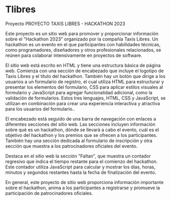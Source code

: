 # Tlibres
Proyecto
PROYECTO TAXIS LIBRES - HACKATHON 2023

Este proyecto es un sitio web para promover y proporcionar información sobre el "Hackathon 2023" organizado por la compañía Taxis Libres. Un hackathon es un evento en el que participantes con habilidades técnicas, como programadores, diseñadores y otros profesionales relacionados, se reúnen para colaborar intensivamente en proyectos de software.

El sitio web está escrito en HTML y tiene una estructura básica de página web. Comienza con una sección de encabezado que incluye el logotipo de Taxis Libres y el título del hackathon. También hay un botón que dirige a los usuarios a un formulario de registro, el cual  utiliza HTML para estructurar y presentar los elementos del formulario, CSS para aplicar estilos visuales al formulario y JavaScript para agregar funcionalidad adicional, como la validación de formularios. Estos tres lenguajes, HTML, CSS y JavaScript, se utilizan en combinación para crear una experiencia interactiva y atractiva para los usuarios del formulario..

El encabezado está seguido de una barra de navegación con enlaces a diferentes secciones del sitio web. Las secciones incluyen información sobre qué es un hackathon, dónde se llevará a cabo el evento, cuál es el objetivo del hackathon y los premios que se ofrecen a los participantes. También hay una sección dedicada al formulario de inscripción y otra sección que muestra a los patrocinadores oficiales del evento.

Destaca en el sitio web la sección "Faltan", que muestra un contador regresivo que indica el tiempo restante para el comienzo del hackathon. Este contador utiliza JavaScript para calcular y mostrar los días, horas, minutos y segundos restantes hasta la fecha de finalización del evento.

En general, este proyecto de sitio web proporciona información importante sobre el hackathon, anima a los participantes a registrarse y promueve la participación de patrocinadores oficiales.
